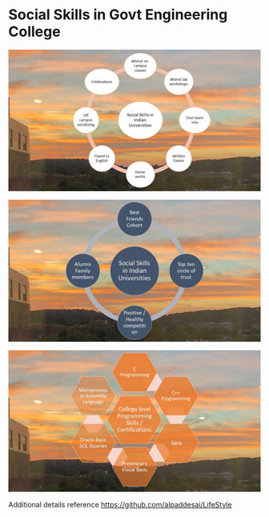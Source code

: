 # Social Skills in Govt Engineering College

![image](SocialSkillsIndianUniversities.jpg)

![image](SocialSkillsInIndianUniversitiesI.jpg)

![image](CollegelevelProgrammingSkillsCertifications.jpg)

Additional details reference https://github.com/alpaddesai/LifeStyle
